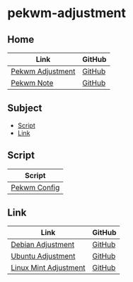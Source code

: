 

# pekwm-adjustment




## Home

| Link | GitHub |
| ---- | ------ |
| [Pekwm Adjustment](https://samwhelp.github.io/pekwm-adjustment/) | [GitHub](https://github.com/samwhelp/pekwm-adjustment) |
| [Pekwm Note](https://samwhelp.github.io/note-about-pekwm/) | [GitHub](https://github.com/samwhelp/note-about-pekwm) |




## Subject

* [Script](#script)
* [Link](#link)




## Script

| Script |
| ------ |
| [Pekwm Config](https://github.com/samwhelp/pekwm-adjustment/tree/main/prototype/main/pekwm-config) |




## Link

| Link | GitHub |
| ---- | ------ |
| [Debian Adjustment](https://samwhelp.github.io/debian-adjustment/) | [GitHub](https://github.com/samwhelp/debian-adjustment) |
| [Ubuntu Adjustment](https://samwhelp.github.io/ubuntu-adjustment/) | [GitHub](https://github.com/samwhelp/ubuntu-adjustment) |
| [Linux Mint Adjustment](https://samwhelp.github.io/linuxmint-adjustment/) | [GitHub](https://github.com/samwhelp/linuxmint-adjustment) |

